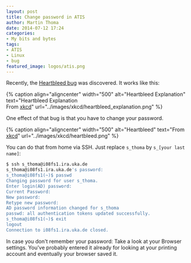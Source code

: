 ```yaml
---
layout: post
title: Change password in ATIS
author: Martin Thoma
date: 2014-07-12 17:24
categories:
- My bits and bytes
tags:
- ATIS
- Linux
- bug
featured_image: logos/atis.png
---
```


Recently, the [Heartbleed bug](https://en.wikipedia.org/wiki/Heartbleed) was
discovered. It works like this:

{% caption align="aligncenter" width="500" alt="Heartbleed Explanation" text="Heartbleed Explanation<br/>From <a href='http://xkcd.com/1354/'>xkcd</a>" url="../images/xkcd/heartbleed_explanation.png" %}

One effect of that bug is that you have to change your password.

{% caption align="aligncenter" width="500" alt="Heartbleed" text="From <a href='http://xkcd.com/1353/'>xkcd</a>" url="../images/xkcd/heartbleed.png" %}

You can do that from home via SSH. Just replace `s_thoma` by `s_[your last name]`:

```bash
$ ssh s_thoma@i08fs1.ira.uka.de
s_thoma@i08fs1.ira.uka.de's password: 
s_thoma@i08fs1(~)$ passwd
Changing password for user s_thoma.
Enter login(AD) password: 
Current Password: 
New password: 
Retype new password: 
AD password information changed for s_thoma
passwd: all authentication tokens updated successfully.
s_thoma@i08fs1(~)$ exit
logout
Connection to i08fs1.ira.uka.de closed.
```

In case you don't remember your password: Take a look at your Browser settings.
You've probably entered it already for looking at your printing account and
eventually your browser saved it.
